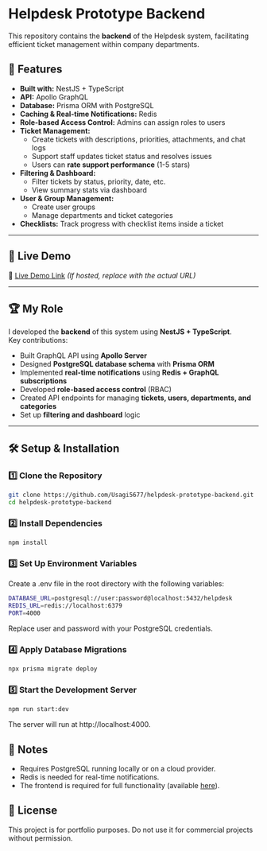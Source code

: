 # Helpdesk Prototype Backend

This repository contains the **backend** of the Helpdesk system, facilitating efficient ticket management within company departments.

## 🚀 Features

- **Built with:** NestJS + TypeScript
- **API:** Apollo GraphQL
- **Database:** Prisma ORM with PostgreSQL
- **Caching & Real-time Notifications:** Redis
- **Role-based Access Control:** Admins can assign roles to users
- **Ticket Management:**
  - Create tickets with descriptions, priorities, attachments, and chat logs
  - Support staff updates ticket status and resolves issues
  - Users can **rate support performance** (1-5 stars)
- **Filtering & Dashboard:**
  - Filter tickets by status, priority, date, etc.
  - View summary stats via dashboard
- **User & Group Management:**
  - Create user groups
  - Manage departments and ticket categories
- **Checklists:** Track progress with checklist items inside a ticket

---

## 🎯 Live Demo  
🔗 [Live Demo Link](#) _(If hosted, replace with the actual URL)_

---

## 🏆 My Role  

I developed the **backend** of this system using **NestJS + TypeScript**.  
Key contributions:
- Built GraphQL API using **Apollo Server**
- Designed **PostgreSQL database schema** with **Prisma ORM**
- Implemented **real-time notifications** using **Redis + GraphQL subscriptions**
- Developed **role-based access control** (RBAC)
- Created API endpoints for managing **tickets, users, departments, and categories**
- Set up **filtering and dashboard** logic

---

## 🛠 Setup & Installation

### **1️⃣ Clone the Repository**

```sh
git clone https://github.com/Usagi5677/helpdesk-prototype-backend.git
cd helpdesk-prototype-backend
```

### **2️⃣ Install Dependencies**
```sh
npm install
```

### **3️⃣ Set Up Environment Variables**

Create a .env file in the root directory with the following variables:
```sh
DATABASE_URL=postgresql://user:password@localhost:5432/helpdesk
REDIS_URL=redis://localhost:6379
PORT=4000
```
Replace user and password with your PostgreSQL credentials.

### **4️⃣ Apply Database Migrations**
```sh
npx prisma migrate deploy
```
### **5️⃣ Start the Development Server**
```sh
npm run start:dev
```
The server will run at http://localhost:4000.


## 📌 Notes

- Requires PostgreSQL running locally or on a cloud provider.
- Redis is needed for real-time notifications.
- The frontend is required for full functionality (available [here](https://github.com/Usagi5677/helpdesk-prototype-frontend)).

## 📄 License

This project is for portfolio purposes. Do not use it for commercial projects without permission.
